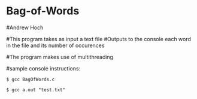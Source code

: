 # Bag-of-Words


#Andrew Hoch

#This program takes as input a text file
#Outputs to the console each word in the file and its number of occurences

#The program makes use of multithreading

#sample console instructions:
    
    $ gcc BagOfWords.c
    
    $ gcc a.out "test.txt"

